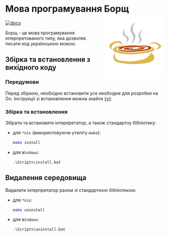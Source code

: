 # Мова програмування Борщ <img width="200" src="Images/logo.svg" align="right" />

[![docs](https://img.shields.io/badge/%D0%94%D0%BE%D0%BA%D1%83%D0%BC%D0%B5%D0%BD%D1%82%D0%B0%D1%86%D1%96%D1%8F-%D0%91%D0%BE%D1%80%D1%89-blue)](https://yuriylisovskiy.github.io/borsch-lang/)

Борщ - це мова програмування інтерпретованого типу, яка дозволяє писати
код українською мовою.

## Збірка та встановлення з вихідного коду
### Передумови
Перед збіркою, необхідно встановити усе необхідне для розробки на Go.
Інструкції зі встановлення можна знайти [тут](https://go.dev/doc/install).

### Збірка та встановлення
Зібрати та встановити інтерпретатор, а також стандартну бібліотеку:
* для `*nix` (використовуючи утиліту `make`):
  ```bash
  make install
  ```
* для `Windows`:
  ```
  .\Scripts\install.bat
  ```

## Видалення середовища
Видалити інтерпретатор разом зі стандартною бібліотекою:
* для `*nix`:
  ```bash
  make uninstall
  ```
* для `Windows`:
  ```
  .\Scripts\uninstall.bat
  ```

